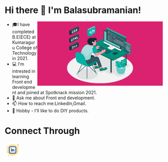 <h1>Hi there 👋 I'm Balasubramanian!</h1>

<ul>
<img align="right" width="400px" src="https://github.com/albala99/albala99/blob/main/front-end-developer.jpg">
<li>🎓I have completed B.E(ECE) at Kumaraguru College of Technology in 2021.</li>
  
<li>💻 I’m intrested in learning Front end development and joined at Spotknack mission 2021.</li>

<li>💬 Ask me about Front end development.</li>

<li>📫 How to reach me:LinkedIn,Gmail.</li>

  <li>🌱 Hobby - I'll like to do DIY products.</li>
  </ul>

<h1>Connect Through</h1>

<img src="https://github.com/albala99/albala99/blob/main/icons8-linkedin-50.png" style="max-width: 100%;"/>


